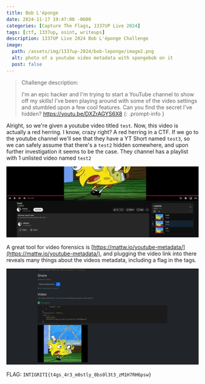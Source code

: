 ```yaml
---
title: Bob L'éponge
date: 2024-11-17 19:47:00 -0600
categories: [Capture The Flags, 1337UP Live 2024]
tags: [ctf, 1337up, osint, writeups]
description: 1337UP Live 2024 Bob L'éponge Challenge
image:
  path: /assets/img/1337up-2024/bob-leponge/image2.png
  alt: photo of a youtube video metadata with spongebob on it
  post: false
---
```


> Challenge description:
>
> I'm an epic hacker and I'm trying to start a YouTube channel to show off my skills! I've been playing around with some of the video settings and stumbled upon a few cool features. Can you find the secret I've hidden?
> https://youtu.be/DXZrAGYS6X8 
{: .prompt-info }

Alright, so we're given a youtube video titled `test`. Now, this video is actually a red herring. I know, crazy right? A red herring in a CTF. If we go to the youtube channel we'll see that they have a YT Short named `test3`, so we can safely assume that there's a `test2` hidden somewhere, and upon further investigation it seems to be the case. They channel has a playlist with 1 unlisted video named `test2`

![playlist](/assets/img/1337up-2024/bob-leponge/image1.png)

A great tool for video forensics is [https://mattw.io/youtube-metadata/](https://mattw.io/youtube-metadata/), and plugging the video link into there reveals many things about the videos metadata, including a flag in the tags.

![the flag in the metadata](/assets/img/1337up-2024/bob-leponge/image2.png)

FLAG: `INTIGRITI{t4gs_4r3_m0stly_0bs0l3t3_zM1H7RH6psw}`
